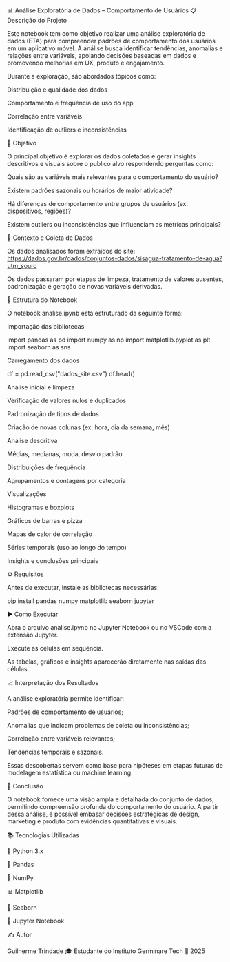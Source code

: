 📊 Análise Exploratória de Dados – Comportamento de Usuários
📋 Descrição do Projeto

Este notebook tem como objetivo realizar uma análise exploratória de dados (ETA) para compreender padrões de comportamento dos usuários em um aplicativo móvel.
A análise busca identificar tendências, anomalias e relações entre variáveis, apoiando decisões baseadas em dados e promovendo melhorias em UX, produto e engajamento.

Durante a exploração, são abordados tópicos como:

Distribuição e qualidade dos dados

Comportamento e frequência de uso do app

Correlação entre variáveis

Identificação de outliers e inconsistências

🎯 Objetivo

O principal objetivo é explorar os dados coletados e gerar insights descritivos e visuais sobre o publico alvo respondendo perguntas como:

Quais são as variáveis mais relevantes para o comportamento do usuário?

Existem padrões sazonais ou horários de maior atividade?

Há diferenças de comportamento entre grupos de usuários (ex: dispositivos, regiões)?

Existem outliers ou inconsistências que influenciam as métricas principais?

🧠 Contexto e Coleta de Dados

Os dados analisados foram extraídos do site: https://dados.gov.br/dados/conjuntos-dados/sisagua-tratamento-de-agua?utm_sourc

Os dados passaram por etapas de limpeza, tratamento de valores ausentes, padronização e geração de novas variáveis derivadas.

🧩 Estrutura do Notebook

O notebook analise.ipynb está estruturado da seguinte forma:

Importação das bibliotecas

import pandas as pd
import numpy as np
import matplotlib.pyplot as plt
import seaborn as sns


Carregamento dos dados

df = pd.read_csv("dados_site.csv")
df.head()


Análise inicial e limpeza

Verificação de valores nulos e duplicados

Padronização de tipos de dados

Criação de novas colunas (ex: hora, dia da semana, mês)

Análise descritiva

Médias, medianas, moda, desvio padrão

Distribuições de frequência

Agrupamentos e contagens por categoria

Visualizações

Histogramas e boxplots

Gráficos de barras e pizza

Mapas de calor de correlação

Séries temporais (uso ao longo do tempo)

Insights e conclusões principais

⚙️ Requisitos

Antes de executar, instale as bibliotecas necessárias:

pip install pandas numpy matplotlib seaborn jupyter

▶️ Como Executar

Abra o arquivo analise.ipynb no Jupyter Notebook ou no VSCode com a extensão Jupyter.

Execute as células em sequência.

As tabelas, gráficos e insights aparecerão diretamente nas saídas das células.

📈 Interpretação dos Resultados

A análise exploratória permite identificar:

Padrões de comportamento de usuários;

Anomalias que indicam problemas de coleta ou inconsistências;

Correlação entre variáveis relevantes;

Tendências temporais e sazonais.

Essas descobertas servem como base para hipóteses em etapas futuras de modelagem estatística ou machine learning.

🧾 Conclusão

O notebook fornece uma visão ampla e detalhada do conjunto de dados, permitindo compreensão profunda do comportamento do usuário.
A partir dessa análise, é possível embasar decisões estratégicas de design, marketing e produto com evidências quantitativas e visuais.

📚 Tecnologias Utilizadas

🐍 Python 3.x

📘 Pandas

🔢 NumPy

📊 Matplotlib

🌈 Seaborn

📓 Jupyter Notebook

✍️ Autor

Guilherme Trindade
🎓 Estudante do Instituto Germinare Tech
📅 2025
